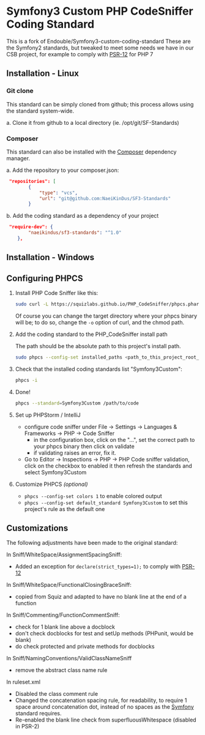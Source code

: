 # Symfony3 Custom PHP CodeSniffer Coding Standard

This is a fork of Endouble/Symfony3-custom-coding-standard
These are the Symfony2 standards, but tweaked to meet some needs we have in our CSB project, for example to comply with 
[PSR-12](https://github.com/php-fig/fig-standards/blob/master/proposed/extended-coding-style-guide.md) for PHP 7

## Installation - Linux

### Git clone

This standard can be simply cloned from github; this process allows using the standard system-wide.

a. Clone it from github to a local directory (ie. /opt/git/SF-Standards)

### Composer

This standard can also be installed with the [Composer](https://getcomposer.org/) dependency manager.

a. Add the repository to your composer.json: 
```json
 "repositories": [
        {
            "type": "vcs",
            "url": "git@github.com:NaeiKinDus/SF3-Standards"
        }
```

b. Add the coding standard as a dependency of your project

```json
 "require-dev": {
        "naeikindus/sf3-standards": "^1.0"
    },
```

## Installation - Windows



## Configuring PHPCS

1. Install PHP Code Sniffer like this:
    ```bash
    sudo curl -L https://squizlabs.github.io/PHP_CodeSniffer/phpcs.phar -o /usr/local/bin/phpcs && sudo chmod +x /usr/local/bin/phpcs
    ```

    Of course you can change the target directory where your phpcs binary will be; to do so, change the ```-o``` option of curl, and the chmod path.

2. Add the coding standard to the PHP_CodeSniffer install path

    The path should be the absolute path to this project's install path.
    ```bash
    sudo phpcs --config-set installed_paths <path_to_this_project_root_dir> // sudo is required if your PHPCS is installed in /usr/*
    ```

3. Check that the installed coding standards list "Symfony3Custom":
    ```bash
    phpcs -i
    ```

4. Done!
    ```bash
    phpcs --standard=Symfony3Custom /path/to/code
    ```
       
5. Set up PHPStorm / IntelliJ
    - configure code sniffer under File -> Settings -> Languages & Frameworks -> PHP -> Code Sniffer
      - in the configuration box, click on the "...", set the correct path to your phpcs binary then click on validate
      - if validating raises an error, fix it.
    - Go to Editor -> Inspections -> PHP -> PHP Code sniffer validation, click on the checkbox to enabled it then
        refresh the standards and select Symfony3Custom

6. Customize PHPCS *(optional)*
    - ```phpcs --config-set colors 1``` to enable colored output
    - ```phpcs --config-set default_standard Symfony3Custom``` to set this project's rule as the default one

## Customizations

The following adjustments have been made to the original standard:

In Sniff/WhiteSpace/AssignmentSpacingSniff:
- Added an exception for ```declare(strict_types=1);``` to comply with [PSR-12](https://github.com/php-fig/fig-standards/blob/master/proposed/extended-coding-style-guide.md#3-declare-statements-namespace-and-use-declarations) 

In Sniff/WhiteSpace/FunctionalClosingBraceSniff:
- copied from Squiz and adapted to have no blank line at the end of a function

In Sniff/Commenting/FunctionCommentSniff:
- check for 1 blank line above a docblock
- don't check docblocks for test and setUp methods (PHPunit, would be blank)
- do check protected and private methods for docblocks

In Sniff/NamingConventions/ValidClassNameSniff
- remove the abstract class name rule

In ruleset.xml
- Disabled the class comment rule
- Changed the concatenation spacing rule, for readability, to require 1 space around concatenation dot, instead of no spaces as the [Symfony](https://symfony.com/doc/current/contributing/code/standards.html#structure) standard requires.
- Re-enabled the blank line check from superfluousWhitespace (disabled in PSR-2)
